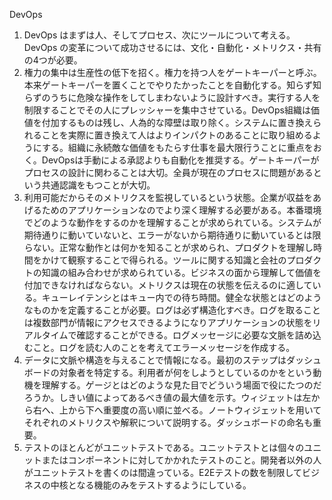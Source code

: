 DevOps


1. DevOps はまずは人、そしてプロセス、次にツールについて考える。DevOps の変革について成功させるには、文化・自動化・メトリクス・共有の4つが必要。
2. 権力の集中は生産性の低下を招く。権力を持つ人をゲートキーパーと呼ぶ。本来ゲートキーパーを置くことでやりたかったことを自動化する。知らず知らずのうちに危険な操作をしてしまわないように設計すべき。実行する人を制限することでその人にプレッシャーを集中させている。DevOps組織は価値を付加するものは残し、人為的な障壁は取り除く。システムに置き換えられることを実際に置き換えて人はよりインパクトのあることに取り組めるようにする。組織に永続敵な価値をもたらす仕事を最大限行うことに重点をおく。DevOpsは手動による承認よりも自動化を推奨する。ゲートキーパーがプロセスの設計に関わることは大切。全員が現在のプロセスに問題があるという共通認識をもつことが大切。
3. 利用可能だからそのメトリクスを監視しているという状態。企業が収益をあげるためのアプリケーションなのでより深く理解する必要がある。本番環境でどのような動作をするのかを理解することが求められている。システムが期待通りに動いていないと、エラーがないから期待通りに動いているとは限らない。正常な動作とは何かを知ることが求められ、プロダクトを理解し時間をかけて観察することで得られる。ツールに関する知識と会社のプロダクトの知識の組み合わせが求められている。ビジネスの面から理解して価値を付加できなければならない。メトリクスは現在の状態を伝えるのに適している。キューレイテンシとはキュー内での待ち時間。健全な状態とはどのようなものかを定義することが必要。ログは必ず構造化すべき。ログを取ることは複数部門が情報にアクセスできるようになりアプリケーションの状態をリアルタイムで確認することができる。ログメッセージに必要な文脈を詰め込むこと。ログを読む人のことを考えてエラーメッセージを作成する。
4. データに文脈や構造を与えることで情報になる。最初のステップはダッシュボードの対象者を特定する。利用者が何をしようとしているのかをという動機を理解する。ゲージとはどのような見た目でどういう場面で役にたつのだろうか。しきい値によってあるべき値の最大値を示す。ウィジェットは左から右へ、上から下へ重要度の高い順に並べる。ノートウィジェットを用いてそれぞれのメトリクスや解釈について説明する。ダッシュボードの命名も重要。
5. テストのほとんどがユニットテストである。ユニットテストとは個々のユニットまたはコンポーネントに対してかかれたテストのこと。開発者以外の人がユニットテストを書くのは間違っている。E2Eテストの数を制限してビジネスの中核となる機能のみをテストするようにしている。
